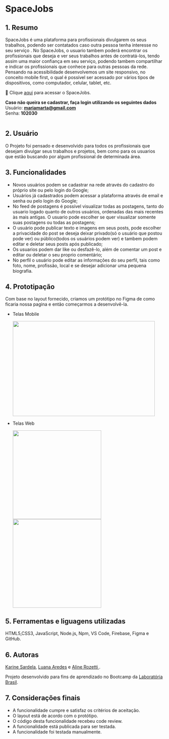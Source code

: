 # SpaceJobs

## 1. Resumo

SpaceJobs é uma plataforma para profissionais divulgarem os seus trabalhos, podendo ser contatados caso outra pessoa tenha interesse no seu serviço . No SpaceJobs, o usuario tambem poderá encontrar os profissionais que deseja e ver seus trabalhos antes de contratá-los, tendo assim uma maior confiança em seu serviço, podendo tambem compartilhar e indicar os profissionais que conhece para outras pessoas da rede. Pensando na acessibilidade desenvolvemos um site responsivo, no conceito mobile first, o qual é possível ser acessado por vários tipos de dispositivos, como computador, celular, tablet, etc.

  :pushpin: Clique [aqui](https://rede-social-sap004.web.app/) para acessar o SpaceJobs.
 
**Caso não queira se cadastrar, faça login utilizando os seguintes dados**  
Usuário: **mariamarta@gmail.com**  
Senha: **102030**  

  <img src="./public/img/spacejobs.gif" alt="">


## 2. Usuário

O Projeto foi pensado e desenvolvido para todos os profissionais que desejam divulgar seus trabalhos e projetos, bem como para os usuarios que estão buscando por algum profissional de determinada área. 

## 3. Funcionalidades

* Novos usuários podem se cadastrar na rede através do cadastro do próprio site ou pelo login do Google;
* Usuários já cadastrados podem acessar a plataforma através de email e senha ou pelo login do Google;
* No feed de postagens é possível visualizar todas as postagens, tanto do usuario logado quanto de outros usuários, ordenadas das mais recentes às mais antigas. O usuario pode escolher se quer visualizar somente suas postagens ou todas as postagens;
* O usuário pode publicar texto e imagens em seus posts, pode escolher a privacidade do post se deseja deixar privado(só o usuário que postou pode ver) ou público(todos os usuários podem ver) e tambem podem editar e deletar seus posts após publicado;
* Os usuarios podem dar like ou desfazê-lo, além de comentar um post e editar ou deletar o seu proprio comentário;
* No perfil o usuário pode editar as informações do seu perfil, tais como foto, nome, profissão, local e se desejar adicionar uma pequena biografia.

## 4. Prototipação

Com base no layout fornecido, criamos um protótipo no Figma de como ficaria nossa pagina e então começarmos a desenvolvê-la. 

* Telas Mobile

  <img src="./public/img/slide1.png" alt="" width="450px" height="300px">

* Telas Web

  <img src="./public/img/Desktop - 2.png" alt="" width="280px">
  <img src="./public/img/Desktop - 1.png" alt="" width="280px">



## 5. Ferramentas e liguagens utilizadas

HTML5,CSS3, JavaScript, Node.js, Npm, VS Code, Firebase, Figma e GitHub.

## 6. Autoras

[Karine Sardela](https://github.com/kfsardela), [Luana Aredes](https://github.com/luana-aredes) e [Aline Rozetti ](https://github.com/alinerozetti).

Projeto desenvolvido para fins de aprendizado no Bootcamp da [Laboratória Brasil](https://www.laboratoria.la/br). 

## 7. Considerações finais

* A funcionalidade cumpre e satisfaz os critérios de aceitação.
* O layout está de acordo com o protótipo.
* O código desta funcionalidade recebeu code review.
* A funcionalidade está publicada para ser testada.
* A funcionalidade foi testada manualmente.




